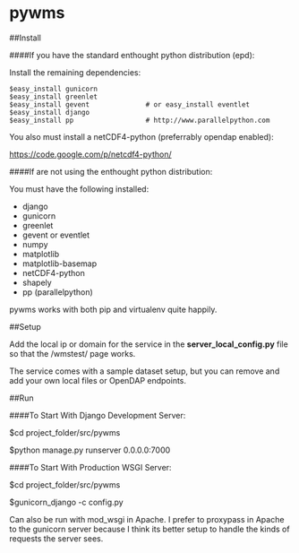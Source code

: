 pywms
=========

##Install

####If you have the standard enthought python distribution (epd):

Install the remaining dependencies:

    $easy_install gunicorn
    $easy_install greenlet
    $easy_install gevent              # or easy_install eventlet
    $easy_install django
    $easy_install pp                  # http://www.parallelpython.com

You also must install a netCDF4-python (preferrably opendap enabled):

https://code.google.com/p/netcdf4-python/

####If are not using the enthought python distribution:

You must have the following installed:

- django
- gunicorn
- greenlet
- gevent or eventlet
- numpy
- matplotlib
- matplotlib-basemap
- netCDF4-python
- shapely
- pp (parallelpython)

pywms works with both pip and virtualenv quite happily.

##Setup

Add the local ip or domain for the service in the **server_local_config.py**
file so that the /wmstest/ page works.

The service comes with a sample dataset setup, but you can remove and add your own
local files or OpenDAP endpoints.

##Run

####To Start With Django Development Server:

$cd project_folder/src/pywms

$python manage.py runserver 0.0.0.0:7000

####To Start With Production WSGI Server:

$cd project_folder/src/pywms

$gunicorn_django -c config.py


Can also be run with mod_wsgi in Apache. I prefer to proxypass
in Apache to the gunicorn server because I think its better setup
to handle the kinds of requests the server sees.

